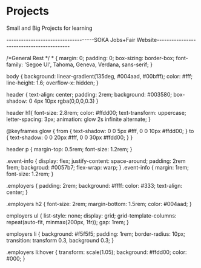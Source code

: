 # Projects
Small and Big Projects for learning

------------------------------------SOKA Jobs+Fair Website------------------------------------------ 
<!DOCTYPE html>
<html lang="en">
<head>
  <meta charset="UTF-8" />
  <meta name="viewport" content="width=device-width, initial-scale=1.0" />
  <title>Soka JOBS+ Fair</title>
/*General Rest */
* {
  margin: 0;
  padding: 0;
  box-sizing: border-box;
  font-family: 'Segoe UI', Tahoma, Geneva, Verdana, sans-serif;
}

body {
  background: linear-gradient(135deg, #004aad, #00bfff);
  color: #fff;
  line-height: 1.6;
  overflow-x: hidden;
}

header {
  text-align: center;
  padding: 2rem;
  background: #003580; 
  box-shadow: 0 4px 10px rgba(0,0,0,0.3)
}

header h1{
    font-size: 2.8rem;
    color: #ffdd00;
    text-transform: uppercase;
    letter-spacing: 3px;
    animation: glow 2s infinite alternate;
}

@keyframes glow {
    from { text-shadow: 0 0 5px #fff, 0 0 10px #ffdd00; }
    to { text-shadow: 0 0 20px #fff, 0 0 30px #ffdd00; }
}

header p {
    margin-top: 0.5rem;
    font-size: 1.2rem;
}

.event-info {
    display: flex; 
    justify-content: space-around;
    padding: 2rem 1rem;
    backgroud: #0057b7;
    flex-wrap: warp;
}
.event-info {
    margin: 1rem;
    font-size: 1.2rem;
}

.employers {
    padding: 2rem;
    background: #ffff:
    color: #333;
    text-align: center;
}

.employers h2 {
    font-size: 2rem;
    margin-bottom: 1.5rem;
    color: #004aad;
}

employers ul {
    list-style: none;
    display: grid;
    grid-template-columns: repeat(auto-fit, minmax(200px, 1fr));
    gap: 1rem;
}

employers li {
    background: #f5f5f5; 
    padding: 1rem;
    border-radius: 10px;
    transition: transform 0.3, background 0.3;
}

.employers li:hover {
    transform: scale(1.05);
    background: #ffdd00;
    color: #000;
}
















































































































































































